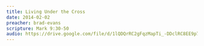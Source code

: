 ```yaml
---
title: Living Under the Cross
date: 2014-02-02
preacher: brad-evans
scripture: Mark 9:30-50
audio: https://drive.google.com/file/d/1lQDQrRC2gFqzMapTi_-DDclRC8EE9p7X/view
---
```

